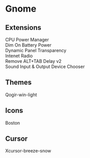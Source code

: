 # Gnome

## Extensions  

CPU Power Manager  
Dim On Battery Power  
Dynamic Panel Transparency  
Intenet Radio  
Remove ALT+TAB Delay v2  
Sound Input & Output Device Chooser  

## Themes  

Qogir-win-light  


## Icons

Boston  

## Cursor

Xcursor-breeze-snow  
